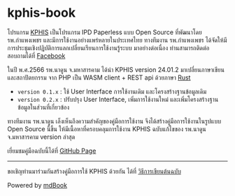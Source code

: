 # kphis-book
โปรแกรม [KPHIS](https://gitlab.kph.go.th/apichat/kphisdockerimages.git) เป็นโปรแกรม IPD Paperless แบบ Open Source ที่พัฒนาโดย รพ.กำแพงเพชร และมีการใช้งานอย่างแพร่หลายในประเทศไทย ทางทีมงาน รพ.กำแพงเพชร ได้จัดให้มีการประชุมเชิงปฏิบัติการแลกเปลี่ยนเรียนการใช้งานรู้ระบบ มาอย่างต่อเนื่อง ท่านสามารถติดต่อสอบถามได้ที่ [Facebook](https://www.facebook.com/KPHIS-101091131902046)

ในปี พ.ศ.2566 รพ.นาดูน จ.มหาสารคาม ได้นำ KPHIS version 24.01.2 มาเปลี่ยนภาษาเขียนและสถาปัตยกรรม จาก PHP เป็น WASM client + REST api ด้วยภาษา [Rust](https://www.rust-lang.org/)
* `version 0.1.x` : ใช้ User Interface การใช้งานเดิม และโครงสร้างฐานข้อมูลเดิม
* `version 0.2.x` : ปรับปรุง User Interface, เพิ่มการใช้งานใหม่ และเพิ่มโครงสร้างฐานข้อมูลในส่วนที่เกี่ยวข้อง

ทางทีมงาน รพ.นาดูน เล็งเห็นถึงความสำคัญของคู่มือการใช้งาน จึงได้สร้างคู่มือการใช้งานในรูปแบบ Open Source นี้ขึ้น ให้มีเนื้อหาที่ครอบคลุมการใช้งาน KPHIS ฉบับแก้ไขของ รพ.นาดูน จ.มหาสารคาม version ล่าสุด

เยี่ยมชมคู่มือฉบับนี้ได้ที่ [GitHub Page](https://marisada.github.io/kphis-book/)

---
ขอเชิญท่านมาร่วมกันสร้างคู่มือการใช้ KPHIS ด้วยกัน ได้ที่ [วิธีการเขียนต้นฉบับ](src/howto-contribute.md)

Powered by [mdBook](https://github.com/rust-lang/mdBook)
